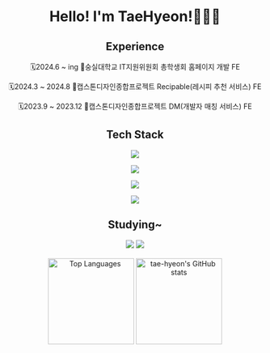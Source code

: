 <div align='center'>
  <h1>Hello! I'm TaeHyeon!🧑🏻‍💻</h1>
</div>
<h2 align='center'>Experience</h2>
<div align='center'>
  <p>🗓️2024.6 ~ ing 📒숭실대학교 IT지원위원회 총학생회 홈페이지 개발 FE</p>
  <p>🗓️2024.3 ~ 2024.8 📒캡스톤디자인종합프로젝트 Recipable(레시피 추천 서비스) FE</p>
  <p>🗓️2023.9 ~ 2023.12 📒캡스톤디자인종합프로젝트 DM(개발자 매칭 서비스) FE</p>
</div>
<h2 align="center">Tech Stack</h2>
<p align="center">
  <a href="https://skillicons.dev">
    <img src="https://skillicons.dev/icons?i=html,css,js,ts,react,python" />
  </a>
</p>
<p align="center">
  <a href="https://skillicons.dev">
    <img src="https://skillicons.dev/icons?i=vite,git,github,vercel,vscode,figma&theme=dark" />
  </a>
</p>
<p align="center">
  <a href="https://skillicons.dev">
    <img src="https://skillicons.dev/icons?i=styledcomponents,tailwind,notion,npm,yarn" />
  </a>
</p>
<div align='center'>
  <img src="https://img.shields.io/badge/recoil-3578E5?style=for-the-badge&logo=recoil&logoColor=white">
</div>
<h2 align="center">Studying~</h2>
<div align='center'>
  <img src="https://img.shields.io/badge/Next.js-000000?style=for-the-badge&logo=nextdotjs&logoColor=white">
  <img src="https://img.shields.io/badge/Node.js-5FA04E?style=for-the-badge&logo=nextdotjs&logoColor=white">
</div>
<br/>
<div align="center">
  <img style="height:170px" src="https://github-readme-stats.vercel.app/api/top-langs/?username=dvp-tae&layout=compact&theme=holi&hide_border=true" alt="Top Languages" />
  <img style="height:170px" src="https://github-readme-stats.vercel.app/api?username=dvp-tae&include_all_commits=true&theme=nord&hide_border=true&count_private=true" alt="tae-hyeon's GitHub stats" />
</div>
 
